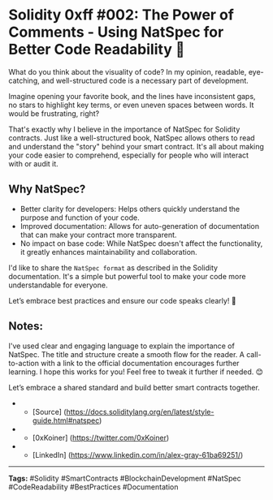 # Solidity 0xff #002: The Power of Comments - Using NatSpec for Better Code Readability 📝

What do you think about the visuality of code?
In my opinion, readable, eye-catching, and well-structured code is a necessary part of development.

Imagine opening your favorite book, and the lines have inconsistent gaps, no stars to highlight key terms, or even uneven spaces between words. It would be frustrating, right?

That's exactly why I believe in the importance of NatSpec for Solidity contracts. Just like a well-structured book, NatSpec allows others to read and understand the "story" behind your smart contract. It's all about making your code easier to comprehend, especially for people who will interact with or audit it.

## Why NatSpec?

- Better clarity for developers: Helps others quickly understand the purpose and function of your code.
- Improved documentation: Allows for auto-generation of documentation that can make your contract more transparent.
- No impact on base code: While NatSpec doesn't affect the functionality, it greatly enhances maintainability and collaboration.

I'd like to share the `NatSpec format` as described in the Solidity documentation. It's a simple but powerful tool to make your code more understandable for everyone.


Let’s embrace best practices and ensure our code speaks clearly! 💬

## Notes:
I've used clear and engaging language to explain the importance of NatSpec.
The title and structure create a smooth flow for the reader.
A call-to-action with a link to the official documentation encourages further learning.
I hope this works for you! Feel free to tweak it further if needed. 😊

Let’s embrace a shared standard and build better smart contracts together.
- - [Source] (https://docs.soliditylang.org/en/latest/style-guide.html#natspec)
- - [0xKoiner] (https://twitter.com/0xKoiner)
- - [LinkedIn] (https://www.linkedin.com/in/alex-gray-61ba69251/)
  
---

**Tags:** #Solidity #SmartContracts #BlockchainDevelopment #NatSpec #CodeReadability #BestPractices #Documentation
